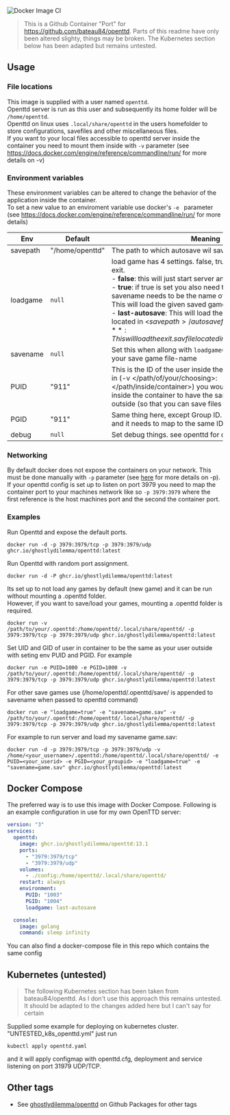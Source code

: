![Docker Image CI](https://github.com/ghostlydilemma/openttd/workflows/Docker%20Image%20CI/badge.svg?branch=main)

> This is a Github Container "Port" for https://github.com/bateau84/openttd. Parts of this readme have only been altered slighty, things may be broken. The Kubernetes section below has been adapted but remains untested.

## Usage

### File locations

This image is supplied with a user named `openttd`.  
Openttd server is run as this user and subsequently its home folder will be `/home/openttd`.  
Openttd on linux uses `.local/share/openttd` in the users homefolder to store configurations, savefiles and other miscellaneous files.  
If you want to your local files accessible to openttd server inside the container you need to mount them inside with `-v` parameter (see https://docs.docker.com/engine/reference/commandline/run/ for more details on -v)

### Environment variables

These environment variables can be altered to change the behavior of the application inside the container.  
To set a new value to an enviroment variable use docker's `-e ` parameter (see https://docs.docker.com/engine/reference/commandline/run/ for more details)

| Env      | Default         | Meaning                                                                                                                                                                                                                                                                                                                                                                                                                                                                                 |
| -------- | --------------- | --------------------------------------------------------------------------------------------------------------------------------------------------------------------------------------------------------------------------------------------------------------------------------------------------------------------------------------------------------------------------------------------------------------------------------------------------------------------------------------- |
| savepath | "/home/openttd" | The path to which autosave wil save                                                                                                                                                                                                                                                                                                                                                                                                                                                     |
| loadgame | `null`          | load game has 4 settings. false, true, last-autosave and exit.<br> - **false**: this will just start server and create a new game.<br> - **true**: if true is set you also need to set savename. savename needs to be the name of the saved game file. This will load the given saved game.<br> - **last-autosave**: This will load the last autosaved game located in <$savepath>/autosave folder.<br>  - **exit**: This will load the exit.sav file located in <$savepath>/autosave/. |
| savename | `null`          | Set this when allong with `loadgame=true` to the value of your save game file-name                                                                                                                                                                                                                                                                                                                                                                                                      |
| PUID     | "911"           | This is the ID of the user inside the container. If you mount in (-v </path/of/your/choosing>:</path/inside/container>) you would need for the user inside the container to have the same ID as your user outside (so that you can save files for example).                                                                                                                                                                                                                             |
| PGID     | "911"           | Same thing here, except Group ID. Your user has a group, and it needs to map to the same ID inside the container.                                                                                                                                                                                                                                                                                                                                                                       |
| debug    | `null`          | Set debug things. see openttd for debug options                                                                                                                                                                                                                                                                                                                                                                                                                                         |

### Networking

By default docker does not expose the containers on your network. This must be done manually with `-p` parameter (see [here](https://docs.docker.com/engine/reference/commandline/run/) for more details on -p).
If your openttd config is set up to listen on port 3979 you need to map the container port to your machines network like so `-p 3979:3979` where the first reference is the host machines port and the second the container port.

### Examples

Run Openttd and expose the default ports.

    docker run -d -p 3979:3979/tcp -p 3979:3979/udp ghcr.io/ghostlydilemma/openttd:latest

Run Openttd with random port assignment.

    docker run -d -P ghcr.io/ghostlydilemma/openttd:latest

Its set up to not load any games by default (new game) and it can be run without mounting a .openttd folder.  
However, if you want to save/load your games, mounting a .openttd folder is required.

    docker run -v /path/to/your/.openttd:/home/openttd/.local/share/openttd/ -p 3979:3979/tcp -p 3979:3979/udp ghcr.io/ghostlydilemma/openttd:latest

Set UID and GID of user in container to be the same as your user outside with seting env PUID and PGID.
For example

    docker run -e PUID=1000 -e PGID=1000 -v /path/to/your/.openttd:/home/openttd/.local/share/openttd/ -p 3979:3979/tcp -p 3979:3979/udp ghcr.io/ghostlydilemma/openttd:latest

For other save games use (/home/openttd/.openttd/save/ is appended to savename when passed to openttd command)

    docker run -e "loadgame=true" -e "savename=game.sav" -v /path/to/your/.openttd:/home/openttd/.local/share/openttd/ -p 3979:3979/tcp -p 3979:3979/udp ghcr.io/ghostlydilemma/openttd:latest

For example to run server and load my savename game.sav:

    docker run -d -p 3979:3979/tcp -p 3979:3979/udp -v /home/<your_username>/.openttd:/home/openttd/.local/share/openttd/ -e PUID=<your_userid> -e PGID=<your_groupid> -e "loadgame=true" -e "savename=game.sav" ghcr.io/ghostlydilemma/openttd:latest

## Docker Compose

The preferred way is to use this image with Docker Compose. Following is an example configuration in use for my own OpenTTD server:

```yaml
version: "3"
services:
  openttd:
    image: ghcr.io/ghostlydilemma/openttd:13.1
    ports:
      - "3979:3979/tcp"
      - "3979:3979/udp"
    volumes:
      - ./config:/home/openttd/.local/share/openttd/
    restart: always
    environment:
      PUID: "1003"
      PGID: "1004"
      loadgame: last-autosave

  console:
    image: golang
    command: sleep infinity
```

You can also find a docker-compose file in this repo which contains the same config

## Kubernetes (untested)

> The following Kubernetes section has been taken from bateau84/openttd. As I don't use this approach this remains untested. It should be adapted to the changes added here but I can't say for certain

Supplied some example for deploying on kubernetes cluster. "UNTESTED_k8s_openttd.yml"
just run

    kubectl apply openttd.yaml

and it will apply configmap with openttd.cfg, deployment and service listening on port 31979 UDP/TCP.

## Other tags

- See [ghostlydilemma/openttd](https://github.com/ghostlydilemma/openttd/pkgs/container/openttd/versions) on Github Packages for other tags

